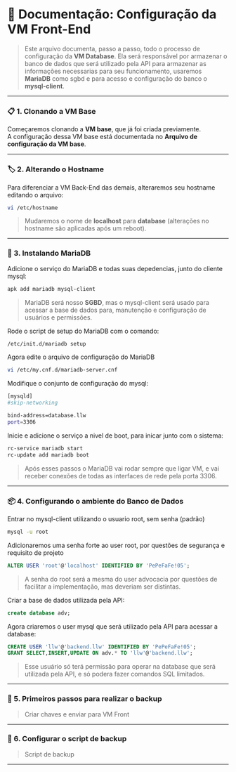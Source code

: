 # 📘 Documentação: Configuração da VM Front-End

> Este arquivo documenta, passo a passo, todo o processo de configuração da **VM Database**. Ela será responsável por armazenar o banco de dados que será utilizado pela API para armazenar as informações necessarias para seu funcionamento, usaremos **MariaDB** como sgbd e para acesso e configuração do banco o **mysql-client**.

---

### 📋 1. Clonando a VM Base

Começaremos clonando a **VM base**, que já foi criada previamente.  
A configuração dessa VM base está documentada no **Arquivo de configuração da VM base**.

---

### 🏷️ 2. Alterando o Hostname

Para diferenciar a VM Back-End das demais, alteraremos seu hostname editando o arquivo:

````bash
vi /etc/hostname
````

> Mudaremos o nome de **localhost** para **database** (alterações no hostname são aplicadas após um reboot).

---

### 🐬 3. Instalando MariaDB

Adicione o serviço do MariaDB e todas suas depedencias, junto do cliente mysql:

````bash
apk add mariadb mysql-client
````

> MariaDB será nosso **SGBD**, mas o mysql-client será usado para acessar a base de dados para, manutenção e configuração de usuários e permissões.

Rode o script de setup do MariaDB com o comando:

````bash
/etc/init.d/mariadb setup
````

Agora edite o arquivo de configuração do MariaDB

````bash
vi /etc/my.cnf.d/mariadb-server.cnf
````

Modifique o conjunto de configuração do mysql:

````bash
[mysqld]
#skip-networking

bind-address=database.llw
port=3306
````

Inicie e adicione o serviço a nivel de boot, para inicar junto com o sistema:

````bash
rc-service mariadb start
rc-update add mariadb boot
````

> Após esses passos o MariaDB vai rodar sempre que ligar VM, e vai receber conexões de todas as interfaces de rede pela porta 3306.

---

### 📦 4. Configurando o ambiente do Banco de Dados

Entrar no mysql-client utilizando o usuario root, sem senha (padrão)

````bash
mysql -u root
````

Adicionaremos uma senha forte ao user root, por questões de segurança e requisito de projeto

````sql
ALTER USER 'root'@'localhost' IDENTIFIED BY 'PePeFaFe!05';
````

> A senha do root será a mesma do user advocacia por questões de facilitar a implementação, mas deveriam ser distintas.

Criar a base de dados utilizada pela API:

````sql
create database adv;
````

Agora criaremos o user mysql que será utilizado pela API para acessar a database:

````sql
CREATE USER 'llw'@'backend.llw' IDENTIFIED BY 'PePeFaFe!05';
GRANT SELECT,INSERT,UPDATE ON adv.* TO 'llw'@'backend.llw';
````

> Esse usuário só terá permissão para operar na database que será utilizada pela API, e só podera fazer comandos SQL limitados.

---

### 💾 5. Primeiros passos para realizar o backup

>Criar chaves e enviar para VM Front

---

### 📜 6. Configurar o script de backup

>Script de backup 

---
